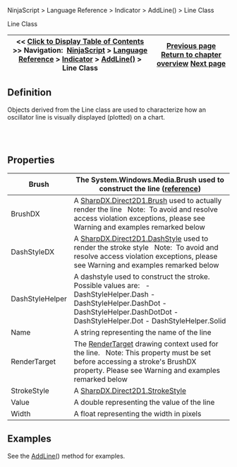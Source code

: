 ﻿
NinjaScript \> Language Reference \> Indicator \> AddLine() \> Line Class

Line Class

| \<\< [Click to Display Table of Contents](line_class.md) \>\> **Navigation:**     [NinjaScript](ninjascript.md) \> [Language Reference](language_reference_wip.md) \> [Indicator](indicator.md) \> [AddLine()](addline.md) \> Line Class | [Previous page](arelinesconfigurable.md) [Return to chapter overview](addline.md) [Next page](lines.md) |
| --- | --- |
## Definition
Objects derived from the Line class are used to characterize how an oscillator line is visually displayed (plotted) on a chart.
## 
 
## Properties

| Brush | The System.Windows.Media.Brush used to construct the line ([reference](https://msdn.microsoft.com/en-us/library/system.windows.media.brushes%28v=vs.110%29.aspx)) |
| --- | --- |
| BrushDX | A [SharpDX.Direct2D1\.Brush](sharpdx_direct2d1_brush.md) used to actually render the line   Note:  To avoid and resolve access violation exceptions, please see Warning and examples remarked below |
| DashStyleDX | A [SharpDX.Direct2D1\.DashStyle](sharpdx_direct2d1_strokestyle_dashstyle.md) used to render the stroke style   Note:  To avoid and resolve access violation exceptions, please see Warning and examples remarked below |
| DashStyleHelper | A dashstyle used to construct the stroke. Possible values are:   - DashStyleHelper.Dash - DashStyleHelper.DashDot - DashStyleHelper.DashDotDot - DashStyleHelper.Dot - DashStyleHelper.Solid |
| Name | A string representing the name of the line |
| RenderTarget | The [RenderTarget](rendertarget.md) drawing context used for the line.    Note: This property must be set before accessing a stroke's BrushDX property. Please see Warning and examples remarked below |
| StrokeStyle | A [SharpDX.Direct2D1\.StrokeStyle](sharpdx_direct2d1_strokestyle.md) |
| Value | A double representing the value of the line |
| Width | A float representing the width in pixels |

## Examples
See the [AddLine(](addline.md)) method for examples.
